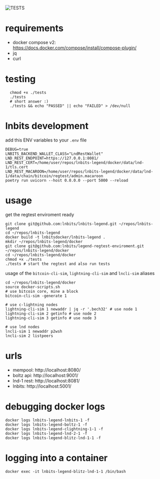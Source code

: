 ![TESTS](https://github.com/lnbits/legend-regtest-enviroment/actions/workflows/ci.yml/badge.svg)

# requirements
* docker compose v2: https://docs.docker.com/compose/install/compose-plugin/
* jq
* curl

# testing
```console
  chmod +x ./tests
  ./tests
  # short answer :)
  ./tests && echo "PASSED" || echo "FAILED" > /dev/null
```

# lnbits development
add this ENV variables to your `.env` file
```console
DEBUG=true
LNBITS_BACKEND_WALLET_CLASS="LndRestWallet"
LND_REST_ENDPOINT=https://127.0.0.1:8081/
LND_REST_CERT=/home/user/repos/lnbits-legend/docker/data/lnd-1/tls.cert
LND_REST_MACAROON=/home/user/repos/lnbits-legend/docker/data/lnd-1/data/chain/bitcoin/regtest/admin.macaroon
poetry run uvicorn --host 0.0.0.0 --port 5000 --reload
```

# usage
get the regtest enviroment ready
```console
git clone git@github.com:lnbits/lnbits-legend.git ~/repos/lnbits-legend
cd ~/repos/lnbits-legend
docker build -t lnbitsdocker/lnbits-legend .
mkdir ~/repos/lnbits-legend/docker
git clone git@github.com:lnbits/legend-regtest-enviroment.git ~/repos/lnbits-legend/docker
cd ~/repos/lnbits-legend/docker
chmod +x ./tests
./tests # start the regtest and also run tests
```

usage of the `bitcoin-cli-sim`, `lightning-cli-sim` and `lncli-sim` aliases
```console
cd ~/repos/lnbits-legend/docker
source docker-scripts.sh
# use bitcoin core, mine a block
bitcoin-cli-sim -generate 1

# use c-lightning nodes
lightning-cli-sim 1 newaddr | jq -r '.bech32' # use node 1
lightning-cli-sim 2 getinfo # use node 2
lightning-cli-sim 3 getinfo # use node 3

# use lnd nodes
lncli-sim 1 newaddr p2wsh
lncli-sim 2 listpeers
```

# urls
* mempool: http://localhost:8080/
* boltz api: http://localhost:9001/
* lnd-1 rest: http://localhost:8081/
* lnbits: http://localhost:5001/

# debugging docker logs
```console
docker logs lnbits-legend-lnbits-1 -f
docker logs lnbits-legend-boltz-1 -f
docker logs lnbits-legend-clightning-1-1 -f
docker logs lnbits-legend-lnd-2-1 -f
docker logs lnbits-legend-blitz-lnd-1-1 -f
```

# logging into a container
```console
docker exec -it lnbits-legend-blitz-lnd-1-1 /bin/bash
```
